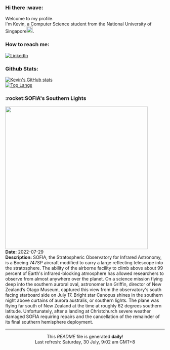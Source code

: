 <h3>Hi there :wave:</h3>

Welcome to my profile.   
I'm Kevin, a Computer Science student from the National University of Singapore<img src="https://img.icons8.com/color/96/000000/singapore-circular.png" width="20px"/>.</p>

<h3>How to reach me: </h3>
<a href="https://www.linkedin.com/in/kevin-foong/"><img alt="LinkedIn" src="https://img.shields.io/badge/linkedin-%230077B5.svg?&style=for-the-badge&logo=linkedin&logoColor=white" /></a> 

<h3>Github Stats: </h3> 

[![Kevin's GitHub stats](https://github-readme-stats.vercel.app/api?username=kevin9foong&theme=tokyonight)](https://github.com/anuraghazra/github-readme-stats) <br/>
[![Top Langs](https://github-readme-stats.vercel.app/api/top-langs/?username=kevin9foong&layout=compact&theme=tokyonight)](https://github.com/anuraghazra/github-readme-stats)

<h3>:rocket:SOFIA&#39;s Southern Lights</h3> 
<img width="450" src="https:&#x2F;&#x2F;apod.nasa.gov&#x2F;apod&#x2F;image&#x2F;2207&#x2F;ASC05954-Edit.jpg" /><br/>
<b>Date:</b> 2022-07-29<br/>
<b>Description:</b> SOFIA, the Stratospheric Observatory for Infrared Astronomy, is a Boeing 747SP aircraft modified to carry a large reflecting telescope into the stratosphere. The ability of the airborne facility to climb above about 99 percent of Earth&#39;s infrared-blocking atmosphere has allowed researchers to observe from almost anywhere over the planet. On a science mission flying deep into the southern auroral oval, astronomer Ian Griffin, director of New Zealand’s Otago Museum, captured this view from the observatory&#39;s south facing starboard side on July 17. Bright star Canopus shines in the southern night above curtains of aurora australis, or southern lights. The plane was flying far south of New Zealand at the time at roughly 62 degrees southern latitude. Unfortunately, after a landing at Christchurch severe weather damaged SOFIA requiring repairs and the cancellation of the remainder of its final southern hemisphere deployment.<br/>

------------
<p align="center">This <i>README</i> file is generated <b>daily</b>!</br>
Last refresh: Saturday, 30 July, 9:02 am GMT+8<br />